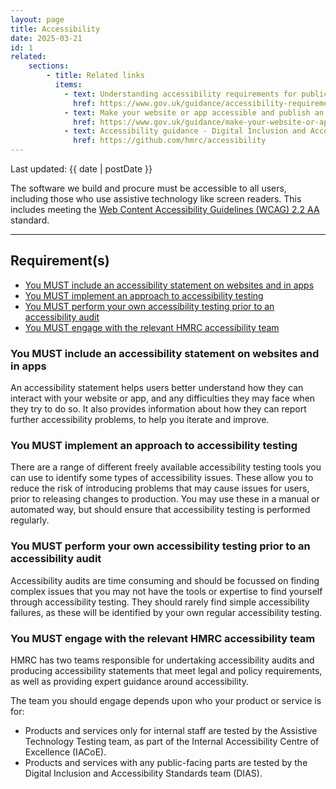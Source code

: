 ```yaml
---
layout: page
title: Accessibility
date: 2025-03-21
id: 1
related:
    sections:
        - title: Related links
          items:
            - text: Understanding accessibility requirements for public sector bodies - GOV.UK
              href: https://www.gov.uk/guidance/accessibility-requirements-for-public-sector-websites-and-apps#when-you-need-to-meet-these-regulations
            - text: Make your website or app accessible and publish an accessibility statement - GOV.UK
              href: https://www.gov.uk/guidance/make-your-website-or-app-accessible-and-publish-an-accessibility-statement
            - text: Accessibility guidance - Digital Inclusion and Accessibility Standards team
              href: https://github.com/hmrc/accessibility
---
```


<p class="govuk-body-s">
Last updated: {{ date | postDate }}
</p>

<p class="govuk-body-l">
The software we build and procure must be accessible to all users, including those who use assistive technology like screen readers. This includes meeting the <a href="https://www.w3.org/TR/WCAG22/">Web Content Accessibility Guidelines (WCAG) 2.2 AA</a> standard.
</p>

<hr class="govuk-section-break--l govuk-section-break--visible">

## Requirement(s)
- [You MUST include an accessibility statement on websites and in apps](#you-must-include-an-accessibility-statement-on-websites-and-in-apps)
- [You MUST implement an approach to accessibility testing](#you-must-implement-an-approach-to-accessibility-testing)
- [You MUST perform your own accessibility testing prior to an accessibility audit](#you-must-perform-your-own-accessibility-testing-prior-to-an-accessibility-audit)
- [You MUST engage with the relevant HMRC accessibility team](#you-must-engage-with-the-relevant-hmrc-accessibility-team)

### You MUST include an accessibility statement on websites and in apps

An accessibility statement helps users better understand how they can interact with your website or app, and any difficulties they may face when they try to do so. It also provides information about how they can report further accessibility problems, to help you iterate and improve.

### You MUST implement an approach to accessibility testing

There are a range of different freely available accessibility testing tools you can use to identify some types of accessibility issues. These allow you to reduce the risk of introducing problems that may cause issues for users, prior to releasing changes to production. You may use these in a manual or automated way, but should ensure that accessibility testing is performed regularly.

### You MUST perform your own accessibility testing prior to an accessibility audit

Accessibility audits are time consuming and should be focussed on finding complex issues that you may not have the tools or expertise to find yourself through accessibility testing. They should rarely find simple accessibility failures, as these will be identified by your own regular accessibility testing.

### You MUST engage with the relevant HMRC accessibility team

HMRC has two teams responsible for undertaking accessibility audits and producing accessibility statements that meet legal and policy requirements, as well as providing expert guidance around accessibility.

The team you should engage depends upon who your product or service is for:

- Products and services only for internal staff are tested by the Assistive Technology Testing team, as part of the Internal Accessibility Centre of Excellence (IACoE).
- Products and services with any public-facing parts are tested by the Digital Inclusion and Accessibility Standards team (DIAS).
